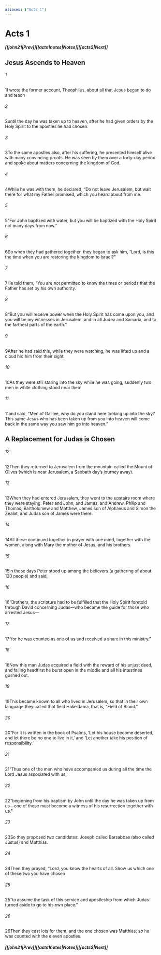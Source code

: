 ```yaml
---
aliases: ["Acts 1"]
---
```

# Acts 1
##### <span class=arrow-left></span>[[john21|Prev]]<span class=navigation-separator></span>[[acts1notes|Notes]]<span class=navigation-separator></span>[[acts2|Next]]<span class=arrow-right></span>
## Jesus Ascends to Heaven
###### 1
<span class=verse-first>1</span>I wrote the former account, Theophilus, about all that Jesus began to do and teach
###### 2
<span class=verse-body>2</span>until the day he was taken up to heaven, after he had given orders by the Holy Spirit to the apostles he had chosen.
###### 3
<span class=verse-body>3</span>To the same apostles also, after his suffering, he presented himself alive with many convincing proofs. He was seen by them over a forty-day period and spoke about matters concerning the kingdom of God.
###### 4
<span class=verse-body>4</span>While he was with them, he declared, “Do not leave Jerusalem, but wait there for what my Father promised, which you heard about from me.
###### 5
<span class=verse-body>5</span>“For John baptized with water, but you will be baptized with the Holy Spirit not many days from now.”
<div class=paragraph-break></div>

###### 6
<span class=verse-first>6</span>So when they had gathered together, they began to ask him, “Lord, is this the time when you are restoring the kingdom to Israel?”
###### 7
<span class=verse-body>7</span>He told them, “You are not permitted to know the times or periods that the Father has set by his own authority.
###### 8
<span class=verse-body>8</span>“But you will receive power when the Holy Spirit has come upon you, and you will be my witnesses in Jerusalem, and in all Judea and Samaria, and to the farthest parts of the earth.”
###### 9
<span class=verse-body>9</span>After he had said this, while they were watching, he was lifted up and a cloud hid him from their sight.
###### 10
<span class=verse-body>10</span>As they were still staring into the sky while he was going, suddenly two men in white clothing stood near them
###### 11
<span class=verse-body>11</span>and said, “Men of Galilee, why do you stand here looking up into the sky? This same Jesus who has been taken up from you into heaven will come back in the same way you saw him go into heaven.”
## A Replacement for Judas is Chosen
###### 12
<span class=verse-first>12</span>Then they returned to Jerusalem from the mountain called the Mount of Olives (which is near Jerusalem, a Sabbath day’s journey away).
###### 13
<span class=verse-body>13</span>When they had entered Jerusalem, they went to the upstairs room where they were staying. Peter and John, and James, and Andrew, Philip and Thomas, Bartholomew and Matthew, James son of Alphaeus and Simon the Zealot, and Judas son of James were there.
###### 14
<span class=verse-body>14</span>All these continued together in prayer with one mind, together with the women, along with Mary the mother of Jesus, and his brothers.
<div class=paragraph-break></div>

###### 15
<span class=verse-first>15</span>In those days Peter stood up among the believers (a gathering of about 120 people) and said,
###### 16
<span class=verse-body>16</span>“Brothers, the scripture had to be fulfilled that the Holy Spirit foretold through David concerning Judas—who became the guide for those who arrested Jesus—
###### 17
<span class=verse-body>17</span>“for he was counted as one of us and received a share in this ministry.”
###### 18
<span class=verse-body>18</span>Now this man Judas acquired a field with the reward of his unjust deed, and falling headfirst he burst open in the middle and all his intestines gushed out.
###### 19
<span class=verse-body>19</span>This became known to all who lived in Jerusalem, so that in their own language they called that field Hakeldama, that is, “Field of Blood.”
###### 20
<span class=verse-body>20</span>“For it is written in the book of Psalms, ‘Let his house become deserted, and let there be no one to live in it,’ and ‘Let another take his position of responsibility.’
###### 21
<span class=verse-body>21</span>“Thus one of the men who have accompanied us during all the time the Lord Jesus associated with us,
###### 22
<span class=verse-body>22</span>“beginning from his baptism by John until the day he was taken up from us—one of these must become a witness of his resurrection together with us.”
###### 23
<span class=verse-body>23</span>So they proposed two candidates: Joseph called Barsabbas (also called Justus) and Matthias.
###### 24
<span class=verse-body>24</span>Then they prayed, “Lord, you know the hearts of all. Show us which one of these two you have chosen
###### 25
<span class=verse-body>25</span>“to assume the task of this service and apostleship from which Judas turned aside to go to his own place.”
###### 26
<span class=verse-body>26</span>Then they cast lots for them, and the one chosen was Matthias; so he was counted with the eleven apostles.
##### <span class=arrow-left></span>[[john21|Prev]]<span class=navigation-separator></span>[[acts1notes|Notes]]<span class=navigation-separator></span>[[acts2|Next]]<span class=arrow-right></span>